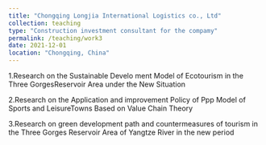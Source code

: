 ```yaml
---
title: "Chongqing Longjia International Logistics co., Ltd"
collection: teaching
type: "Construction investment consultant for the compamy"
permalink: /teaching/work3
date: 2021-12-01
location: "Chongqing, China"
---
```


1.Research on the Sustainable Develo ment Model of Ecotourism in the Three GorgesReservoir Area under the New Situation

2.Research on the Application and improvement Policy of Ppp Model of Sports and LeisureTowns Based on Value Chain Theory

3.Research on green development path and countermeasures of tourism in the Three
Gorges Reservoir Area of Yangtze River in the new period
